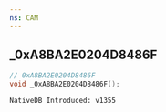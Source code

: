 ```yaml
---
ns: CAM
---
```

## _0xA8BA2E0204D8486F

```c
// 0xA8BA2E0204D8486F
void _0xA8BA2E0204D8486F();
```

```
NativeDB Introduced: v1355
```

